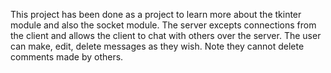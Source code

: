 This project has been done as a project to learn more about the tkinter module and also the socket module.  The server excepts connections from the client and allows the client to chat with others over the server.  The user can make, edit, delete messages as they wish.  Note they cannot delete comments made by others.